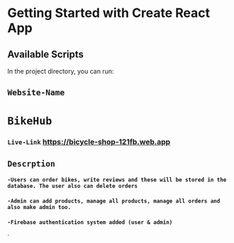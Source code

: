 # Getting Started with Create React App

## Available Scripts

In the project directory, you can run:


## `Website-Name`
   # `BikeHub`

### `Live-Link` https://bicycle-shop-121fb.web.app



## `Descrption`
#### `-Users can order bikes, write reviews and these will be stored in the database. The user also can delete orders`
#### `-Admin can add products, manage all products, manage all orders and also make admin too. `
#### `-Firebase authentication system added (user & admin)`
`
